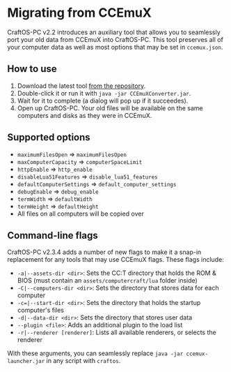 # Migrating from CCEmuX
CraftOS-PC v2.2 introduces an auxiliary tool that allows you to seamlessly port your old data from CCEmuX into CraftOS-PC. This tool preserves all of your computer data as well as most options that may be set in `ccemux.json`.

## How to use
1. Download the latest tool [from the repository](https://raw.githubusercontent.com/MCJack123/craftos2/master/CCEmuXConverter.jar).
2. Double-click it or run it with `java -jar CCEmuXConverter.jar`.
3. Wait for it to complete (a dialog will pop up if it succeedes).
4. Open up CraftOS-PC. Your old files will be available on the same computers and disks as they were in CCEmuX.

## Supported options
* `maximumFilesOpen` => `maximumFilesOpen`
* `maxComputerCapacity` => `computerSpaceLimit`
* `httpEnable` => `http_enable`
* `disableLua51Features` => `disable_lua51_features`
* `defaultComputerSettings` => `default_computer_settings`
* `debugEnable` => `debug_enable`
* `termWidth` => `defaultWidth`
* `termHeight` => `defaultHeight`
* All files on all computers will be copied over

## Command-line flags
CraftOS-PC v2.3.4 adds a number of new flags to make it a snap-in replacement for any tools that may use CCEmuX flags. These flags include:
* `-a|--assets-dir <dir>`:            Sets the CC:T directory that holds the ROM & BIOS (must contain an `assets/computercraft/lua` folder inside)
* `-C|--computers-dir <dir>`:         Sets the directory that stores data for each computer
* `-c=|--start-dir <dir>`:            Sets the directory that holds the startup computer's files
* `-d|--data-dir <dir>`:              Sets the directory that stores user data
* `--plugin <file>`:                  Adds an additional plugin to the load list
* `-r|--renderer [renderer]`:         Lists all available renderers, or selects the renderer

With these arguments, you can seamlessly replace `java -jar ccemux-launcher.jar` in any script with `craftos`.